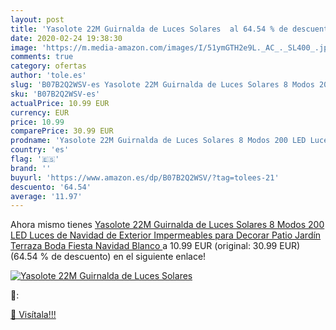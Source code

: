 ```yaml
---
layout: post
title: 'Yasolote 22M Guirnalda de Luces Solares  al 64.54 % de descuento'
date: 2020-02-24 19:38:30
image: 'https://m.media-amazon.com/images/I/51ymGTH2e9L._AC_._SL400_.jpg'
comments: true
category: ofertas
author: 'tole.es'
slug: 'B07B2Q2WSV-es Yasolote 22M Guirnalda de Luces Solares 8 Modos 200 LED...'
sku: 'B07B2Q2WSV-es'
actualPrice: 10.99 EUR
currency: EUR
price: 10.99
comparePrice: 30.99 EUR
prodname: 'Yasolote 22M Guirnalda de Luces Solares 8 Modos 200 LED Luces de Navidad de Exterior Impermeables para Decorar Patio  Jardín  Terraza  Boda  Fiesta  Navidad  Blanco '
country: 'es'
flag: '🇪🇸'
brand: ''
buyurl: 'https://www.amazon.es/dp/B07B2Q2WSV/?tag=tolees-21'
descuento: '64.54'
average: '11.97'
---
```


Ahora mismo tienes [Yasolote 22M Guirnalda de Luces Solares 8 Modos 200 LED Luces de Navidad de Exterior Impermeables para Decorar Patio  Jardín  Terraza  Boda  Fiesta  Navidad  Blanco ](https://www.amazon.es/dp/B07B2Q2WSV/?tag=tolees-21) a 10.99 EUR (original: 30.99 EUR) (64.54 %  de descuento) en el siguiente enlace!

[![Yasolote 22M Guirnalda de Luces Solares ](https://m.media-amazon.com/images/I/51ymGTH2e9L._AC_._SL400_.jpg)](https://www.amazon.es/dp/B07B2Q2WSV/?tag=tolees-21)

🔎:


[🛒 Visítala!!!](https://www.amazon.es/dp/B07B2Q2WSV/?tag=tolees-21)
